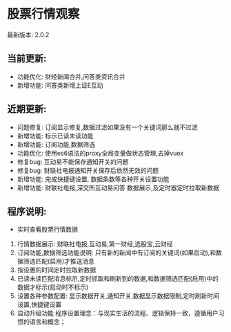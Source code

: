 # 股票行情观察 #

最新版本: 2.0.2

## 当前更新: ##
+ 功能优化: 财经新闻合并,问答类资讯合并
+ 新增功能: 问答类新增上证E互动

## 近期更新: ##
+ 问题修复: 订阅显示修复,数据过滤如果没有一个关键词那么就不过滤
+ 新增功能: 标示已读未读功能
+ 新增功能: 订阅功能,数据筛选
+ 功能优化: 使用es6语法的proxy全局变量做状态管理,去掉vuex
+ 修复bug: 互动易不能保存通知开关的问题
+ 修复bug: 财联社电报通知开关保存后依然无效的问题
+ 新增功能: 完成快捷键设置, 数据条数等各种开关设置功能
+ 新增功能: 财联社电报,深交所互动易问答 数据展示,及定时器定时拉取新数据

## 程序说明: ##
+ 实时查看股票行情数据
1. 行情数据展示: 财联社电报,互动易,第一财经,选股宝,云财经
2. 订阅功能,数据筛选功能说明: 只有新的新闻中有订阅的关键词(如果启动),和数据筛选匹配(启用)才推送消息
3. 按设置的时间定时拉取新数据
4. 已读未读匹配消息标示,定时抓取和刷新到的数据,和数据筛选匹配(启用)中的数据才标示(启动时不标示)
5. 设置各种参数配置: 显示数据开关,通知开关,数据显示数据限制,定时刷新时间设置,快捷键设置
6. 自动升级功能
程序设置理念：与现实生活的流程、逻辑保持一致，遵循用户习惯的语言和概念；
